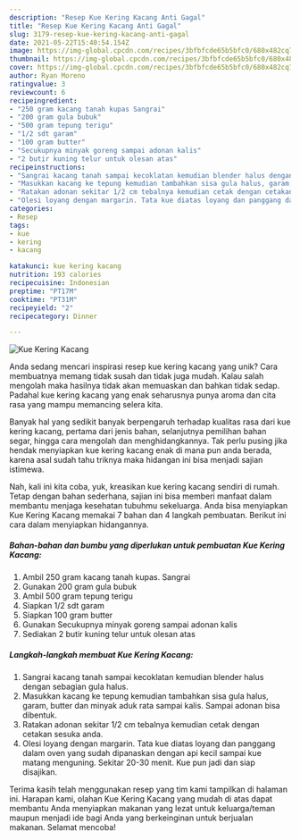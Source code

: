 ```yaml
---
description: "Resep Kue Kering Kacang Anti Gagal"
title: "Resep Kue Kering Kacang Anti Gagal"
slug: 3179-resep-kue-kering-kacang-anti-gagal
date: 2021-05-22T15:40:54.154Z
image: https://img-global.cpcdn.com/recipes/3bfbfcde65b5bfc0/680x482cq70/kue-kering-kacang-foto-resep-utama.jpg
thumbnail: https://img-global.cpcdn.com/recipes/3bfbfcde65b5bfc0/680x482cq70/kue-kering-kacang-foto-resep-utama.jpg
cover: https://img-global.cpcdn.com/recipes/3bfbfcde65b5bfc0/680x482cq70/kue-kering-kacang-foto-resep-utama.jpg
author: Ryan Moreno
ratingvalue: 3
reviewcount: 6
recipeingredient:
- "250 gram kacang tanah kupas Sangrai"
- "200 gram gula bubuk"
- "500 gram tepung terigu"
- "1/2 sdt garam"
- "100 gram butter"
- "Secukupnya minyak goreng sampai adonan kalis"
- "2 butir kuning telur untuk olesan atas"
recipeinstructions:
- "Sangrai kacang tanah sampai kecoklatan kemudian blender halus dengan sebagian gula halus."
- "Masukkan kacang ke tepung kemudian tambahkan sisa gula halus, garam, butter dan minyak aduk rata sampai kalis. Sampai adonan bisa dibentuk."
- "Ratakan adonan sekitar 1/2 cm tebalnya kemudian cetak dengan cetakan sesuka anda."
- "Olesi loyang dengan margarin. Tata kue diatas loyang dan panggang dalam oven yang sudah dipanaskan dengan api kecil sampai kue matang menguning. Sekitar 20-30 menit. Kue pun jadi dan siap disajikan."
categories:
- Resep
tags:
- kue
- kering
- kacang

katakunci: kue kering kacang 
nutrition: 193 calories
recipecuisine: Indonesian
preptime: "PT17M"
cooktime: "PT31M"
recipeyield: "2"
recipecategory: Dinner

---
```



![Kue Kering Kacang](https://img-global.cpcdn.com/recipes/3bfbfcde65b5bfc0/680x482cq70/kue-kering-kacang-foto-resep-utama.jpg)

Anda sedang mencari inspirasi resep kue kering kacang yang unik? Cara membuatnya memang tidak susah dan tidak juga mudah. Kalau salah mengolah maka hasilnya tidak akan memuaskan dan bahkan tidak sedap. Padahal kue kering kacang yang enak seharusnya punya aroma dan cita rasa yang mampu memancing selera kita.

Banyak hal yang sedikit banyak berpengaruh terhadap kualitas rasa dari kue kering kacang, pertama dari jenis bahan, selanjutnya pemilihan bahan segar, hingga cara mengolah dan menghidangkannya. Tak perlu pusing jika hendak menyiapkan kue kering kacang enak di mana pun anda berada, karena asal sudah tahu triknya maka hidangan ini bisa menjadi sajian istimewa.




Nah, kali ini kita coba, yuk, kreasikan kue kering kacang sendiri di rumah. Tetap dengan bahan sederhana, sajian ini bisa memberi manfaat dalam membantu menjaga kesehatan tubuhmu sekeluarga. Anda bisa menyiapkan Kue Kering Kacang memakai 7 bahan dan 4 langkah pembuatan. Berikut ini cara dalam menyiapkan hidangannya.

<!--inarticleads1-->

##### Bahan-bahan dan bumbu yang diperlukan untuk pembuatan Kue Kering Kacang:

1. Ambil 250 gram kacang tanah kupas. Sangrai
1. Gunakan 200 gram gula bubuk
1. Ambil 500 gram tepung terigu
1. Siapkan 1/2 sdt garam
1. Siapkan 100 gram butter
1. Gunakan Secukupnya minyak goreng sampai adonan kalis
1. Sediakan 2 butir kuning telur untuk olesan atas




<!--inarticleads2-->

##### Langkah-langkah membuat Kue Kering Kacang:

1. Sangrai kacang tanah sampai kecoklatan kemudian blender halus dengan sebagian gula halus.
1. Masukkan kacang ke tepung kemudian tambahkan sisa gula halus, garam, butter dan minyak aduk rata sampai kalis. Sampai adonan bisa dibentuk.
1. Ratakan adonan sekitar 1/2 cm tebalnya kemudian cetak dengan cetakan sesuka anda.
1. Olesi loyang dengan margarin. Tata kue diatas loyang dan panggang dalam oven yang sudah dipanaskan dengan api kecil sampai kue matang menguning. Sekitar 20-30 menit. Kue pun jadi dan siap disajikan.




Terima kasih telah menggunakan resep yang tim kami tampilkan di halaman ini. Harapan kami, olahan Kue Kering Kacang yang mudah di atas dapat membantu Anda menyiapkan makanan yang lezat untuk keluarga/teman maupun menjadi ide bagi Anda yang berkeinginan untuk berjualan makanan. Selamat mencoba!
